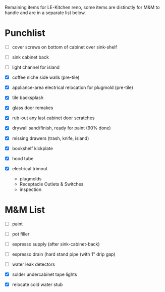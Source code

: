 Remaining items for LE-Kitchen reno, some items are distinctly for M&M to handle and are in a separate list below.

# Punchlist

- [ ] cover screws on bottom of cabinet over sink-shelf
- [ ] sink cabinet back
- [ ] light channel for island


- [x] coffee niche side walls (pre-tile)
- [x] appliance-area electrical relocation for plugmold (pre-tile)
- [x] tile backsplash
- [x] glass door remakes
- [x] rub-out any last cabinet door scratches
- [x] drywall sand/finish, ready for paint (90% done)
- [x] missing drawers (trash, knife, island)
- [x] bookshelf kickplate
- [x] hood tube
- [x] electrical trimout
  - plugmolds
  - Receptacle Outlets & Switches
  - inspection 

# M&M List

- [ ] paint
- [ ] pot filler
- [ ] espresso supply (after sink-cabinet-back)
- [ ] espresso drain (hard stand pipe (with 1" drip gap)
- [ ] water leak detectors


- [x] solder undercabinet tape lights
- [x] relocate cold water stub
